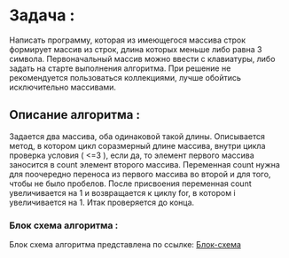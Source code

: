 #  Задача :

Написать программу, которая из имеющегося массива строк формирует массив из строк, длина которых меньше либо равна 3 символа. Первоначальный массив можно ввести с клавиатуры, либо задать на старте выполнения алгоритма. При решение не рекомендуется пользоваться коллекциями, лучше обойтись исключительно массивами. 

## Описание алгоритма :

Задается два массива, оба одинаковой такой длины. Описывается метод, в котором цикл соразмерный длине массива, внутри цикла проверка условия ( <=3 ), если да, то элемент первого массива заносится в count элемент второго массива. Переменная count нужна для поочередно переноса из первого массива во второй и для того, чтобы не было пробелов. После присвоения переменная count увеличивается на 1 и возвращается к циклу for, в котором i увеличивается на 1. Итак проверяется до конца.

### Блок схема алгоритма : 

Блок схема алгоритма представлена по ссылке: [Блок-схема](/block_diagram.png)